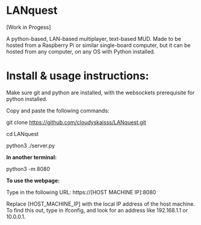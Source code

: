 # LANquest
[Work in Progess]

A python-based, LAN-based multiplayer, text-based MUD. Made to be hosted from a Raspberry Pi or similar single-board computer, but it can be hosted from any computer, on any OS with Python installed.

# Install & usage instructions:

Make sure git and python are installed, with the websockets prerequisite for python installed.

Copy and paste the following commands:

  git clone https://github.com/cloudyskaisss/LANquest.git
  
  cd LANquest
  
  python3 ./server.py

**In another terminal:**

  python3 -m 8080

**To use the webpage:**

  Type in the following URL: https://[HOST MACHINE IP]:8080
    
  Replace [HOST_MACHINE_IP] with the local IP address of the host machine. To find this out, type in ifconfig, and look for an address like 192.168.1.1 or 10.0.0.1.
